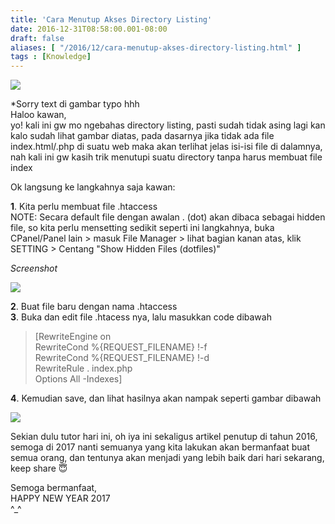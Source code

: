 ```yaml
---
title: 'Cara Menutup Akses Directory Listing'
date: 2016-12-31T08:58:00.001-08:00
draft: false
aliases: [ "/2016/12/cara-menutup-akses-directory-listing.html" ]
tags : [Knowledge]
---
```


[![](https://1.bp.blogspot.com/-_C3oRumylQ0/WGfesACFFVI/AAAAAAAABoA/mfbNqMDnZ0kBlC0AKg7rejCJXmHXqcelACLcB/s640/Selection_002.jpg)](https://1.bp.blogspot.com/-_C3oRumylQ0/WGfesACFFVI/AAAAAAAABoA/mfbNqMDnZ0kBlC0AKg7rejCJXmHXqcelACLcB/s1600/Selection_002.jpg)

  
\*Sorry text di gambar typo hhh  
Haloo kawan,  
yo! kali ini gw mo ngebahas directory listing, pasti sudah tidak asing lagi kan kalo sudah lihat gambar diatas, pada dasarnya jika tidak ada file index.html/.php di suatu web maka akan terlihat jelas isi-isi file di dalamnya, nah kali ini gw kasih trik menutupi suatu directory tanpa harus membuat file index  
  
Ok langsung ke langkahnya saja kawan:  
  
**1**. Kita perlu membuat file .htaccess  
NOTE: Secara default file dengan awalan . (dot) akan dibaca sebagai hidden file, so kita perlu mensetting sedikit seperti ini langkahnya, buka CPanel/Panel lain > masuk File Manager > lihat bagian kanan atas, klik SETTING > Centang "Show Hidden Files (dotfiles)"  

_Screenshot_

[![](https://2.bp.blogspot.com/-YjCx1fALG2Q/WGfhGnjkKWI/AAAAAAAABoI/hrldJZt8fhcbv7zzT3ghbZPK0SkpUOCSgCLcB/s640/Selection_003.jpg)](https://2.bp.blogspot.com/-YjCx1fALG2Q/WGfhGnjkKWI/AAAAAAAABoI/hrldJZt8fhcbv7zzT3ghbZPK0SkpUOCSgCLcB/s1600/Selection_003.jpg)

**2**. Buat file baru dengan nama .htaccess  
**3**. Buka dan edit file .htacess nya, lalu masukkan code dibawah  

> \[RewriteEngine on  
> RewriteCond %{REQUEST\_FILENAME} !-f  
> RewriteCond %{REQUEST\_FILENAME} !-d  
> RewriteRule . index.php  
> Options All -Indexes\]

**4**. Kemudian save, dan lihat hasilnya akan nampak seperti gambar dibawah  

[![](https://2.bp.blogspot.com/-t3B9oT76z4o/WGfikEOD5xI/AAAAAAAABoQ/hBK4xO6xUH46UgnKSS3g08nVwyrb54xygCLcB/s640/Selection_004.jpg)](https://2.bp.blogspot.com/-t3B9oT76z4o/WGfikEOD5xI/AAAAAAAABoQ/hBK4xO6xUH46UgnKSS3g08nVwyrb54xygCLcB/s1600/Selection_004.jpg)

  
Sekian dulu tutor hari ini, oh iya ini sekaligus artikel penutup di tahun 2016, semoga di 2017 nanti semuanya yang kita lakukan akan bermanfaat buat semua orang, dan tentunya akan menjadi yang lebih baik dari hari sekarang, keep share 😇  
  
Semoga bermanfaat,  
HAPPY NEW YEAR 2017  
^\_^